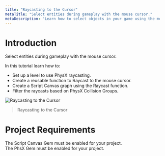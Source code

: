 ```yaml
---
title: "Raycasting to the Cursor"
metaTitle: "Select entities during gameplay with the mouse cursor."
metaDescription: "Learn how to select objects in your game using the mouse cursor.  Filter the objects with Collision Groups"
---
```


# Introduction

Select entities during gameplay with the mouse cursor.

In this tutorial learn how to:

-  Set up a level to use PhysX raycasting.
-  Create a reusable function to Raycast to the mouse cursor.
-  Create a Script Canvas graph using the Raycast function.
-  Filter the raycasts based on PhysX Collision Groups.

![Raycasting to the Cursor](../images/02/rc-03.png "Raycasting to the Cursor")
> Raycasting to the Cursor

# Project Requirements

The Script Canvas Gem must be enabled for your project.   
The PhsX Gem must be enabled for your project.    
